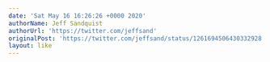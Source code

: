 ```yaml
---
date: 'Sat May 16 16:26:26 +0000 2020'
authorName: Jeff Sandquist
authorUrl: 'https://twitter.com/jeffsand'
originalPost: 'https://twitter.com/jeffsand/status/1261694506430332928'
layout: like
---
```

